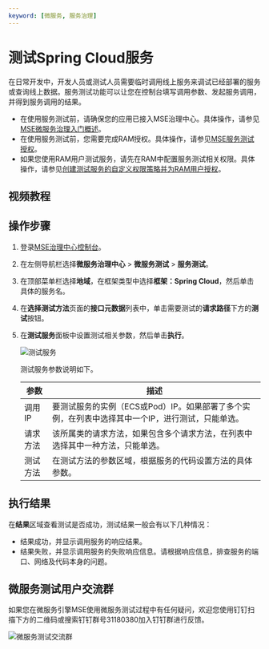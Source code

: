 ```yaml
---
keyword: [微服务, 服务治理]
---
```


# 测试Spring Cloud服务

在日常开发中，开发人员或测试人员需要临时调用线上服务来调试已经部署的服务或查询线上数据。服务测试功能可以让您在控制台填写调用参数、发起服务调用，并得到服务调用的结果。

-   在使用服务测试前，请确保您的应用已接入MSE治理中心。具体操作，请参见[MSE微服务治理入门概述]()。
-   在使用服务测试前，您需要完成RAM授权。具体操作，请参见[MSE服务测试授权](/cn.zh-CN/微服务治理/权限管理/MSE服务测试授权.md)。
-   如果您使用RAM用户测试服务，请先在RAM中配置服务测试相关权限。具体操作，请参见[创建测试服务的自定义权限策略并为RAM用户授权](/cn.zh-CN/微服务治理/权限管理/MSE服务测试授权.md)。

## 视频教程



## 操作步骤

1.  登录[MSE治理中心控制台](https://mse.console.aliyun.com/?spm=a2c4g.11186623.2.13.f90a6a60WiEx0N#/msc/home)。

2.  在左侧导航栏选择**微服务治理中心** \> **微服务测试** \> **服务测试**。

3.  在顶部菜单栏选择**地域**，在框架类型中选择**框架：Spring Cloud**，然后单击具体的服务名。

4.  在**选择测试方法**页面的**接口元数据**列表中，单击需要测试的**请求路径**下方的**测试**按钮。

5.  在**测试服务**面板中设置测试相关参数，然后单击**执行**。

    ![测试服务](https://static-aliyun-doc.oss-accelerate.aliyuncs.com/assets/img/zh-CN/7091472061/p173481.png)

    测试服务参数说明如下。

    |参数|描述|
    |--|--|
    |调用IP|要测试服务的实例（ECS或Pod）IP。如果部署了多个实例，在列表中选择其中一个IP，进行测试，只能单选。|
    |请求方法|该所属类的请求方法，如果包含多个请求方法，在列表中选择其中一种方法，只能单选。|
    |测试方法|在测试方法的参数区域，根据服务的代码设置方法的具体参数。|


## 执行结果

在**结果**区域查看测试是否成功，测试结果一般会有以下几种情况：

-   结果成功，并显示调用服务的响应结果。
-   结果失败，并显示调用服务的失败响应信息。请根据响应信息，排查服务的端口、网络及代码本身的问题。

## 微服务测试用户交流群

如果您在微服务引擎MSE使用微服务测试过程中有任何疑问，欢迎您使用钉钉扫描下方的二维码或搜索钉钉群号31180380加入钉钉群进行反馈。

![微服务测试交流群](https://static-aliyun-doc.oss-accelerate.aliyuncs.com/assets/img/zh-CN/9780389061/p181621.png)


